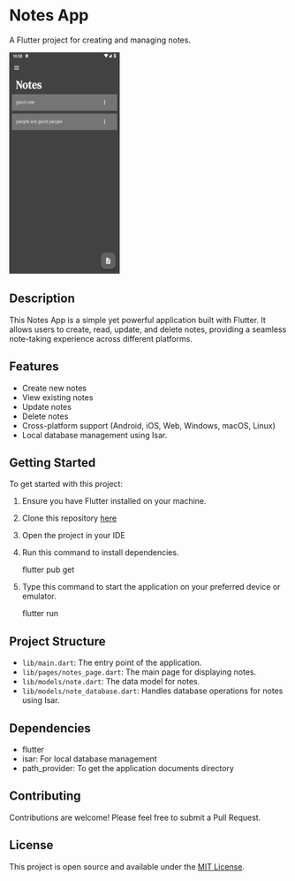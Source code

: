 # Notes App

A Flutter project for creating and managing notes.

<img src="lib/images/screenshots/Dark_Mode.png" width="200" height="400" alt="Dark Mode Screenshot">

## Description

This Notes App is a simple yet powerful application built with Flutter. It allows users to create, read, update, and delete notes, providing a seamless note-taking experience across different platforms.

## Features

- Create new notes
- View existing notes
- Update notes
- Delete notes
- Cross-platform support (Android, iOS, Web, Windows, macOS, Linux)
- Local database management using Isar.

## Getting Started

To get started with this project:

1. Ensure you have Flutter installed on your machine.
2. Clone this repository
   [here](https://github.com/Chinoko/notes_app)
3. Open the project in your IDE
4. Run this command to install dependencies.

   flutter pub get

5. Type this command to start the application on your preferred device or emulator.

   flutter run

## Project Structure

- `lib/main.dart`: The entry point of the application.
- `lib/pages/notes_page.dart`: The main page for displaying notes.
- `lib/models/note.dart`: The data model for notes.
- `lib/models/note_database.dart`: Handles database operations for notes using Isar.

## Dependencies

- flutter
- isar: For local database management
- path_provider: To get the application documents directory

## Contributing

Contributions are welcome! Please feel free to submit a Pull Request.

## License

This project is open source and available under the [MIT License](LICENSE).
